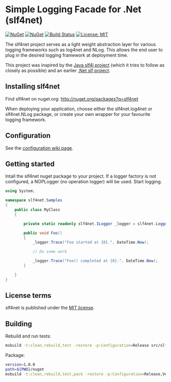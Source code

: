 Simple Logging Facade for .Net (slf4net)
========

[![NuGet](https://img.shields.io/nuget/v/slf4net.svg)](https://www.nuget.org/packages/slf4net) 
[![NuGet](https://img.shields.io/nuget/dt/slf4net.svg)](https://www.nuget.org/packages/slf4net)
[![Build Status](https://travis-ci.org/ef-labs/slf4net.svg?branch=develop)](https://travis-ci.org/ef-labs/slf4net)
[![License: MIT](https://img.shields.io/badge/license-MIT-yellow.svg)](https://ef-labs.mit-license.org)


The slf4net project serves as a light weight abstraction layer for various logging frameworks such as log4net and NLog.  This allows the end user to plug in the desired logging framework at deployment time.


This project was inspired by the [Java slf4j project](http://www.slf4j.org/) (which it tries to follow as closely as possible) and an earlier [.Net slf project](http://slf.codeplex.com/).


Installing slf4net
-------------------
Find slf4net on nuget.org: http://nuget.org/packages?q=slf4net

When deploying your application, choose either the slf4net.log4net or slf4net.NLog package, or create your own wrapper for your favourite logging framework.


Configuration
-------------
See the [configuration wiki page](https://github.com/ef-labs/slf4net/wiki/Configuration).


Getting started
----------------
Intall the slf4net nuget package to your project.  If a logger factory is not configured, a NOPLogger (no operation logger) will be used.  Start logging.

```c#
using System;

namespace slf4net.Samples
{
    public class MyClass
    {

        private static readonly slf4net.ILogger _logger = slf4net.LoggerFactory.GetLogger(typeof(MyClass));

        public void Foo()
        {
            _logger.Trace("Foo started at {0}.", DateTime.Now);

            // Do some work

            _logger.Trace("Foo() completed at {0}.", DateTime.Now);
        }

    }
}
```


License terms
-------------
slf4net is published under the [MIT license](https://ef-labs.mit-license.org).


Building
-------------

Rebuild and run tests:

```bash
msbuild -t:clean,rebuild,test -restore -p:Configuration=Release src/slf4net.sln
```

Package:

```bash
version=1.0.0
path=${PWD}/nuget
msbuild -t:clean,rebuild,test,pack -restore -p:Configuration=Release,Version=${version},PackageOutputPath=${path} src/slf4net.sln
```
